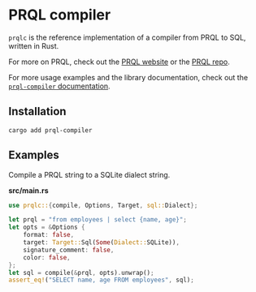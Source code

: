 # PRQL compiler

`prqlc` is the reference implementation of a compiler from PRQL to SQL, written
in Rust.

For more on PRQL, check out the [PRQL website](https://prql-lang.org) or the
[PRQL repo](https://github.com/PRQL/prql).

For more usage examples and the library documentation, check out the
[`prql-compiler` documentation](https://docs.rs/prql-compiler/).

## Installation

```shell
cargo add prql-compiler
```

## Examples

Compile a PRQL string to a SQLite dialect string.

**src/main.rs**

```rust
use prqlc::{compile, Options, Target, sql::Dialect};

let prql = "from employees | select {name, age}";
let opts = &Options {
    format: false,
    target: Target::Sql(Some(Dialect::SQLite)),
    signature_comment: false,
    color: false,
};
let sql = compile(&prql, opts).unwrap();
assert_eq!("SELECT name, age FROM employees", sql);
```
